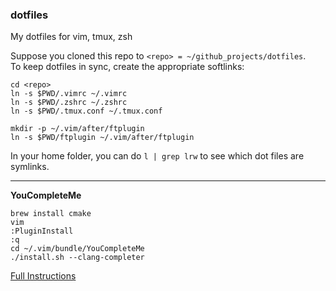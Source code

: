 ### dotfiles

My dotfiles for vim, tmux, zsh

Suppose you cloned this repo to `<repo> = ~/github_projects/dotfiles`.    
To keep dotfiles in sync, create the appropriate softlinks:

````
cd <repo>
ln -s $PWD/.vimrc ~/.vimrc
ln -s $PWD/.zshrc ~/.zshrc
ln -s $PWD/.tmux.conf ~/.tmux.conf

mkdir -p ~/.vim/after/ftplugin
ln -s $PWD/ftplugin ~/.vim/after/ftplugin
````

In your home folder, you can do `l | grep lrw` to see which dot files are symlinks.

----

**YouCompleteMe**   
````
brew install cmake 
vim
:PluginInstall
:q
cd ~/.vim/bundle/YouCompleteMe
./install.sh --clang-completer
````
[Full Instructions](https://github.com/Valloric/YouCompleteMe)
